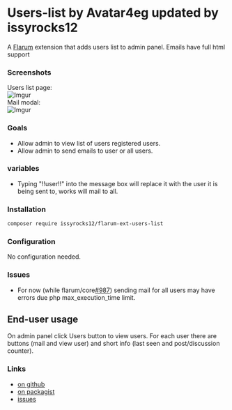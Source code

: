 # Users-list by Avatar4eg updated by issyrocks12

A [Flarum](http://flarum.org) extension that adds users list to admin panel. Emails have full html support

### Screenshots

Users list page:  
![Imgur](https://i.imgur.com/JSlVsEn.png)  
Mail modal:  
![Imgur](https://i.imgur.com/PIHr4mT.png)  

### Goals

- Allow admin to view list of users registered users.
- Allow admin to send emails to user or all users.

### variables

- Typing "!!user!!" into the message box will replace it with the user it is being sent to, works will mail to all.

### Installation

```bash
composer require issyrocks12/flarum-ext-users-list
```

### Configuration

No configuration needed.

### Issues

- For now (while flarum/core[#987](https://github.com/flarum/core/issues/978)) sending mail for all users may have errors due php max_execution_time limit.

## End-user usage

On admin panel click Users button to view users. For each user there are buttons (mail and view user) and short info (last seen and post/discussion counter).

### Links

- [on github](https://github.com/issyrocks12/flarum-ext-users-list)
- [on packagist](https://packagist.org/packages/issyrocks12/flarum-ext-users-list)
- [issues](https://github.com/issyrocks12/flarum-ext-users-list/issues)
